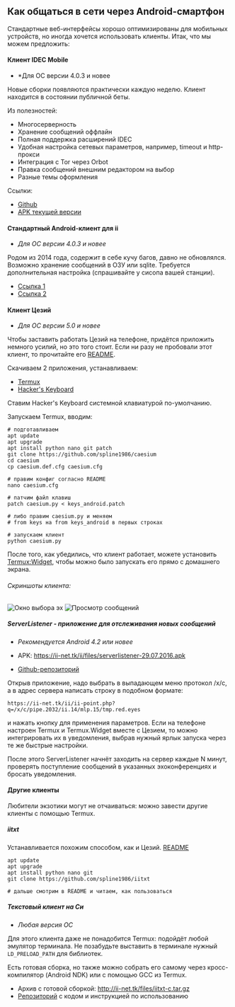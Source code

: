 ## Как общаться в сети через Android-смартфон

Стандартные веб-интерфейсы хорошо оптимизированы для мобильных устройств, но иногда хочется использовать клиенты. Итак, что мы можем предложить:

#### Клиент IDEC Mobile
* *Для ОС версии 4.0.3 и новее

Новые сборки появляются практически каждую неделю. Клиент находится в состоянии публичной беты.

Из полезностей:

* Многосерверность
* Хранение сообщений оффлайн
* Полная поддержка расширений IDEC
* Удобная настройка сетевых параметров, например, timeout и http-прокси
* Интеграция с Tor через Orbot
* Правка сообщений внешним редактором на выбор
* Разные темы оформления

Ссылки:

* [Github](https://github.com/vit1-irk/idec-mobile)
* [APK текущей версии](https://ii-net.tk/ii/files/app-debug.apk)

#### Стандартный Android-клиент для ii
* *Для ОС версии 4.0.3 и новее*

Родом из 2014 года, содержит в себе кучу багов, давно не обновлялся. Возможно хранение сообщений в ОЗУ или sqlite. Требуется дополнительная настройка (спрашивайте у сисопа вашей станции).

* [Ссылка 1](https://yadi.sk/d/iCL2ob75cfykh)
* [Ссылка 2](https://yadi.sk/d/zF477StyZ8NWX)

#### Клиент Цезий
* *Для ОС версии 5.0 и новее*

Чтобы заставить работать Цезий на телефоне, придётся приложить немного усилий, но это того стоит. Если ни разу не пробовали этот клиент, то прочитайте его [README](https://github.com/spline1986/caesium/blob/master/README).

Скачиваем 2 приложения, устанавливаем:

* [Termux](https://f-droid.org/repo/com.termux_29.apk)
* [Hacker's Keyboard](https://f-droid.org/repo/org.pocketworkstation.pckeyboard_1038002.apk)

Ставим Hacker's Keyboard системной клавиатурой по-умолчанию.

Запускаем Termux, вводим:

```
# подготавливаем
apt update
apt upgrade
apt install python nano git patch
git clone https://github.com/spline1986/caesium
cd caesium
cp caesium.def.cfg caesium.cfg

# правим конфиг согласно README
nano caesium.cfg

# патчим файл клавиш
patch caesium.py < keys_android.patch

# либо правим caesium.py и меняем
# from keys на from keys_android в первых строках

# запускаем клиент
python caesium.py
```

После того, как убедились, что клиент работает, можете установить [Termux:Widget](https://f-droid.org/repo/com.termux.widget_3.apk), чтобы можно было запускать его прямо с домашнего экрана.

###### Скриншоты клиента:

![Окно выбора эх](http://ii-net.tk/ii/files/t7GeiEBgGQuidT1l9TZ5.png)
![Просмотр сообщений](http://ii-net.tk/ii/files/799HWLjT0v6E7bwkPbHe.png)

##### ServerListener - приложение для отслеживания новых сообщений
* *Рекомендуется Android 4.2 или новее*

* APK: <https://ii-net.tk/ii/files/serverlistener-29.07.2016.apk>
* [Github-репозиторий](https://github.com/vit1-irk/ServerListener)

Открыв приложение, надо выбрать в выпадающем меню протокол /x/c, а в адрес сервера написать строку в подобном формате:

`https://ii-net.tk/ii/ii-point.php?q=/x/c/pipe.2032/ii.14/mlp.15/tmp.red.eyes`

и нажать кнопку для применения параметров. Если на телефоне настроен Termux и Termux.Widget вместе с Цезием, то можно интегрировать их в уведомления, выбрав нужный ярлык запуска через те же быстрые настройки.

После этого ServerListener начнёт заходить на сервер каждые N минут, проверять поступление сообщений в указанных эхоконференциях и бросать уведомления.

#### Другие клиенты

Любители экзотики могут не отчаиваться: можно завести другие клиенты с помощью Termux.

##### iitxt

Устанавливается похожим способом, как и Цезий. [README](https://github.com/spline1986/iitxt/blob/master/README)

```
apt update
apt upgrade
apt install python nano git
git clone https://github.com/spline1986/iitxt

# дальше смотрим в README и читаем, как пользоваться
```

##### Текстовый клиент на Си
* *Любая версия ОС*

Для этого клиента даже не понадобится Termux: подойдёт любой эмулятор терминала. Не позабудьте выставить в терминале нужный `LD_PRELOAD_PATH` для библиотек.

Есть готовая сборка, но также можно собрать его самому через кросс-компилятор (Android NDK) или с помощью GCC из Termux.

* Архив с готовой сборкой: <http://ii-net.tk/files/iitxt-c.tar.gz>
* [Репозиторий](https://github.com/vit1-irk/iitxt-c) с кодом и инструкцией по использованию
